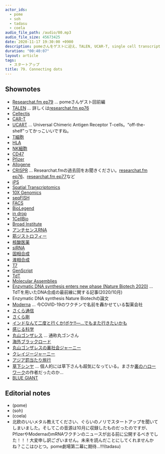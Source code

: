 ```yaml
---
actor_ids:
  - pome
  - soh
  - tadasu
  - coela
audio_file_path: /audio/80.mp3
audio_file_size: 45673425
date: 2020-11-17 19:30:00 +0900
description: pomeさんをゲストに迎え、TALEN, UCAR-T, single cell transcriptome, 核酸医薬, 塩基合成に関連する技術とバイオ企業について話を伺いました。
duration: "00:40:07"
layout: article
tags:
  - スタートアップ
title: 79. Connecting dots 
---
```


## Shownotes
- [Researchat.fm ep79](https://researchat.fm/episode/79) ... pomeさんゲスト回前編
- [TALEN](https://en.wikipedia.org/wiki/Transcription_activator-like_effector_nuclease) ... 詳しくは[researchat.fm ep76](https://researchat.fm/episode/76)
- [Cellectis](https://www.cellectis.com/en/research/talen/)
- [CAR-T](https://www.cancer.gov/about-cancer/treatment/research/car-t-cells)
- [UCART](https://www.cellectis.com/en/products/ucarts) ... Universal Chimeric Antigen Receptor T-cells。“off-the-shelf”ってかっこいいですね。
- [T細胞](https://ja.wikipedia.org/wiki/T%E7%B4%B0%E8%83%9E)
- [HLA](https://ja.wikipedia.org/wiki/%E3%83%92%E3%83%88%E7%99%BD%E8%A1%80%E7%90%83%E5%9E%8B%E6%8A%97%E5%8E%9F)
- [NK細胞](https://ja.wikipedia.org/wiki/%E3%83%8A%E3%83%81%E3%83%A5%E3%83%A9%E3%83%AB%E3%82%AD%E3%83%A9%E3%83%BC%E7%B4%B0%E8%83%9E)
- [CD47](https://www.uniprot.org/uniprot/Q08722)
- [Pfizer](https://www.pfizer.com/)
- [Allogene](https://www.allogene.com/)
- [CRISPR](https://en.wikipedia.org/wiki/CRISPR) ... Researchat.fmの過去回をお聞きください。[researchat.fm ep76](https://researchat.fm/episode/76)、[researchat.fm ep77](https://researchat.fm/episode/77)など
- [iPS](https://ja.wikipedia.org/wiki/%E4%BA%BA%E5%B7%A5%E5%A4%9A%E8%83%BD%E6%80%A7%E5%B9%B9%E7%B4%B0%E8%83%9E)
- [Spatial Transcriptomics](https://spatialtranscriptomics.com/)
- [10X Genomics](https://www.10xgenomics.com/)
- [seqFISH](https://www.seqfish.com/)
- [FACS](https://en.wikipedia.org/wiki/Flow_cytometry#Cell_sorting_by_flow_cytometry)
- [BioLegend](https://www.biolegend.com/)
- [in drop](https://www.illumina.com/science/sequencing-method-explorer/kits-and-arrays/indrop.html)
- [1CellBio](https://1cell-bio.com/)
- [Broad Institute](https://www.broadinstitute.org/)
- [アンチセンスRNA](https://kotobank.jp/word/%E3%82%A2%E3%83%B3%E3%83%81%E3%82%BB%E3%83%B3%E3%82%B9RNA-761519)
- [筋ジストロフィー](https://ja.wikipedia.org/wiki/%E7%AD%8B%E3%82%B8%E3%82%B9%E3%83%88%E3%83%AD%E3%83%95%E3%82%A3%E3%83%BC)
- [核酸医薬](https://ja.wikipedia.org/wiki/%E6%A0%B8%E9%85%B8%E5%8C%BB%E8%96%AC)
- [siRNA](https://en.wikipedia.org/wiki/Small_interfering_RNA)
- [固相合成](https://ja.wikipedia.org/wiki/%E5%9B%BA%E7%9B%B8%E5%90%88%E6%88%90%E6%B3%95)
- [液相合成](https://shingi.jst.go.jp/past_abst/abst/p/13/1363/shikoku_07.pdf)
- [T7](https://www.neb.com/products/m0251-t7-rna-polymerase)
- [GenScript](https://www.genscript.com/)
- [TdT](https://en.wikipedia.org/wiki/Terminal_deoxynucleotidyl_transferase)
- [Molecular Assemblies](https://molecularassemblies.com/)
- [Enzymatic DNA synthesis enters new phase (Nature Biotech 2020)](https://www.nature.com/articles/s41587-020-0695-9) ... TdTを用いたDNA合成の最前線に関する記事(2020/10月)
- Enzymatic DNA synthesis Nature Biotechの論文
- [Moderna](https://www.modernatx.com/) ... 今COVID-19のワクチンで名前を轟かせている製薬会社
- [さくら通信](https://sakuratsushin.com/)
- [さくら剛](https://ja.wikipedia.org/wiki/%E3%81%95%E3%81%8F%E3%82%89%E5%89%9B)
- [インドなんて二度と行くか!ボケ!!―…でもまた行きたいかも](https://www.amazon.co.jp/dp/B0838KZ1TH/)
- [感じる科学](https://www.amazon.co.jp/dp/B00GMAW442/)
- [丸山ゴンザレス](https://ja.wikipedia.org/wiki/%E4%B8%B8%E5%B1%B1%E3%82%B4%E3%83%B3%E3%82%B6%E3%83%AC%E3%82%B9) ... 通称丸ゴンさん
- [海外ブラックロード](http://www.blackroad.net/blackroad/)
- [丸山ゴンザレスの裏社会ジャーニー](https://www.youtube.com/channel/UCaxKWSwF_egyenDrW4h4y2A)
- [クレイジージャーニー](https://ja.wikipedia.org/wiki/%E3%82%AF%E3%83%AC%E3%82%A4%E3%82%B8%E3%83%BC%E3%82%B8%E3%83%A3%E3%83%BC%E3%83%8B%E3%83%BC)
- [アジア罰当たり旅行](https://www.amazon.co.jp/dp/B00D43EG4G)
- [草下シンヤ](https://toyokeizai.net/articles/-/260347) ... 個人的には草下さんも超気になっている。まさか[裏のハローワーク](https://www.amazon.co.jp/dp/B00D43EIZ8/)の作者だったのか...
- [BLUE GIANT](https://www.amazon.co.jp/dp/B00GSMDY48/)

## Editorial notes
- (pome)
- (soh)
- (coela)
- 北欧のいいメタル教えてください、ぐらいのノリでスタートアップを聞いてしまいました。そしてこの音源は10月に収録したものだったのですが、PfizerやModernaのmRNAワクチンのニュースが出る前に公開するべきでした！！！大変申し訳ございません。未来を読んだことにしてくれませんかね？ここはひとつ。pome劇場第二幕に期待...!!!(tadasu)


